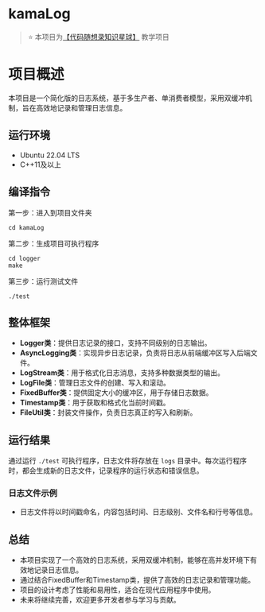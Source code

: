 # kamaLog
> ⭐️ 本项目为[【代码随想录知识星球】](https://programmercarl.com/other/kstar.html) 教学项目

# 项目概述
本项目是一个简化版的日志系统，基于多生产者、单消费者模型，采用双缓冲机制，旨在高效地记录和管理日志信息。

## 运行环境
- Ubuntu 22.04 LTS
- C++11及以上

## 编译指令

第一步：进入到项目文件夹

```shell 
cd kamaLog 
```

第二步：生成项目可执行程序

```shell
cd logger
make
```

第三步：运行测试文件

```shell
./test
```

## 整体框架

- **Logger类**：提供日志记录的接口，支持不同级别的日志输出。
- **AsyncLogging类**：实现异步日志记录，负责将日志从前端缓冲区写入后端文件。
- **LogStream类**：用于格式化日志消息，支持多种数据类型的输出。
- **LogFile类**：管理日志文件的创建、写入和滚动。
- **FixedBuffer类**：提供固定大小的缓冲区，用于存储日志数据。
- **Timestamp类**：用于获取和格式化当前时间戳。
- **FileUtil类**：封装文件操作，负责日志真正的写入和刷新。

## 运行结果

通过运行 `./test` 可执行程序，日志文件将存放在 `logs` 目录中。每次运行程序时，都会生成新的日志文件，记录程序的运行状态和错误信息。

### 日志文件示例

- 日志文件将以时间戳命名，内容包括时间、日志级别、文件名和行号等信息。

## 总结

- 本项目实现了一个高效的日志系统，采用双缓冲机制，能够在高并发环境下有效地记录日志信息。
- 通过结合FixedBuffer和Timestamp类，提供了高效的日志记录和管理功能。
- 项目的设计考虑了性能和易用性，适合在现代应用程序中使用。
- 未来将继续完善，欢迎更多开发者参与学习与贡献。

